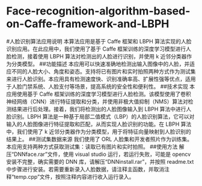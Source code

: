 # Face-recognition-algorithm-based-on-Caffe-framework-and-LBPH
#人脸识别算法应用说明
本算法应用是基于 Caffe 框架和 LBPH 算法实现的人脸识别应用。在此应用中，我们使用了基于 Caffe 框架训练的深度学习模型进行人脸检测，接着使用 LBPH 算法对检测出的人脸进行识别，并使用 k 近邻分类器作为分类模型。 
##功能描述
本应用可以快速准确地检测出输入图像中的人脸，并适应不同的人脸大小、角度和姿态。支持将已有图片和实时拍照两种方式作为测试集来进行人脸识别。本应用具有检测速度快、识别准确率高、扩展性强等优点，适用于人脸门禁系统、人脸支付等场景，提高系统的安全性和便利性。 
##技术实现
本应用使用基于 Caffe 框架训练的深度学习模型进行人脸检测。该模型使用了卷积神经网络（CNN）进行特征提取和分类，并使用非极大值抑制（NMS）算法对检测结果进行后处理。接着，我们将检测出的人脸图像输入到 LBPH 算法中进行人脸识别。LBPH 算法是一种基于局部二值模式（LBP）的人脸识别算法，它可以对输入的人脸图像进行特征提取和匹配，从而实现人脸识别的功能。在 LBPH 算法中，我们使用了 k 近邻分类器作为分类模型，用于将特征向量映射到人脸识别的结果上。 
##测试集数据来源
我们使用了 ORL 人脸集和开发者照片作为训练集。
本应用支持两种方式获取测试集：读取已有图片和实时拍照。 
##使用方法
解压“DNNface.rar”文件，使用 visual studio 运行，若运行失败，可能是 opencv 安装不完整，确实需要的 DNN 库，请解压“DNNinstall.rar”，并按照 readme.txt 中步骤进行安装。若需要重新录入人脸数据，请注释主函数，并取消注释“temp.cpp”文件，按照注释内容进行收入运行录入。
